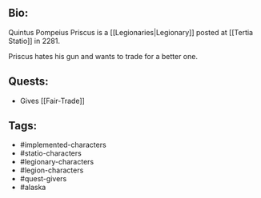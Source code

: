 ## Bio:

Quintus Pompeius Priscus is a [[Legionaries|Legionary]] posted at [[Tertia Statio]] in 2281.

Priscus hates his gun and wants to trade for a better one.

## Quests:

- Gives [[Fair-Trade]]

## Tags:

- #implemented-characters
- #statio-characters
- #legionary-characters
- #legion-characters
- #quest-givers
- #alaska